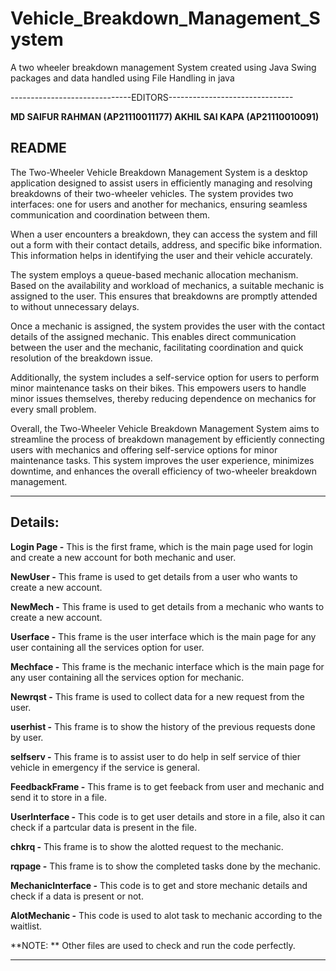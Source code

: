 # Vehicle_Breakdown_Management_System
A two wheeler breakdown management System created using Java Swing packages and data handled using File Handling in java

------------------------------EDITORS-------------------------------

**MD SAIFUR RAHMAN (AP21110011177)
AKHIL SAI KAPA (AP21110010091)**


README
-------

The Two-Wheeler Vehicle Breakdown Management System is a desktop application designed to assist users in efficiently managing and resolving breakdowns of their two-wheeler vehicles. The system provides two interfaces: one for users and another for mechanics, ensuring seamless communication and coordination between them.

When a user encounters a breakdown, they can access the system and fill out a form with their contact details, address, and specific bike information. This information helps in identifying the user and their vehicle accurately.

The system employs a queue-based mechanic allocation mechanism. Based on the availability and workload of mechanics, a suitable mechanic is assigned to the user. This ensures that breakdowns are promptly attended to without unnecessary delays.

Once a mechanic is assigned, the system provides the user with the contact details of the assigned mechanic. This enables direct communication between the user and the mechanic, facilitating coordination and quick resolution of the breakdown issue.

Additionally, the system includes a self-service option for users to perform minor maintenance tasks on their bikes. This empowers users to handle minor issues themselves, thereby reducing dependence on mechanics for every small problem.

Overall, the Two-Wheeler Vehicle Breakdown Management System aims to streamline the process of breakdown management by efficiently connecting users with mechanics and offering self-service options for minor maintenance tasks. This system improves the user experience, minimizes downtime, and enhances the overall efficiency of two-wheeler breakdown management.

________________________________________________________________________
Details:
---------
**Login Page -** This is the first frame, which is the main page used for login and create a new account for both mechanic and user.

**NewUser -** This frame is used to get details from a user who wants to create a new account.

**NewMech -** This frame is used to get details from a mechanic who wants to create a new account.

**Userface -** This frame is the user interface which is the main page for any user containing all the services option for user.

**Mechface -** This frame is the mechanic interface which is the main page for any user containing all the services option for mechanic.

**Newrqst -** This frame is used to collect data for a new request from the user.

**userhist -** This frame is to show the history of the previous requests done by user.

**selfserv -** This frame is to assist user to do help in self service of thier vehicle in emergency if the service is general.

**FeedbackFrame -** This frame is to get feeback from user and mechanic and send it to store in a file.

**UserInterface -** This code is to get user details and store in a file, also it can check if a partcular data is present in the file.

**chkrq -** This frame is to show the alotted request to the mechanic.

**rqpage -** This frame is to show the completed tasks done by the mechanic.

**MechanicInterface -** This code is to get and store mechanic details and check if a data is present or not.

**AlotMechanic -** This code is used to alot task to mechanic according to the waitlist.

**NOTE: ** Other files are used to check and run the code perfectly.
____________________________________________________________________________
